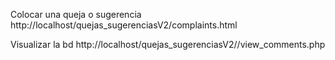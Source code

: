 Colocar una queja o sugerencia
http://localhost/quejas_sugerenciasV2/complaints.html


Visualizar la bd
http://localhost/quejas_sugerenciasV2//view_comments.php
